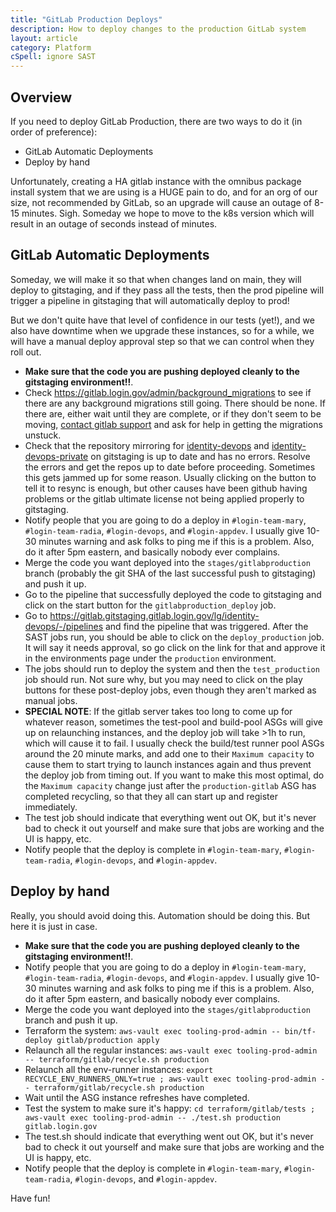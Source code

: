 ```yaml
---
title: "GitLab Production Deploys"
description: How to deploy changes to the production GitLab system
layout: article
category: Platform
cSpell: ignore SAST
---
```


## Overview

If you need to deploy GitLab Production, there are two ways to do it
(in order of preference):

* GitLab Automatic Deployments
* Deploy by hand

Unfortunately, creating a HA gitlab instance with the omnibus package install
system that we are using is a HUGE pain to do, and for an org of our size,
not recommended by GitLab, so an upgrade will cause an outage of 8-15 minutes.
Sigh.  Someday we hope to move to the k8s version which will result in an outage
of seconds instead of minutes.

## GitLab Automatic Deployments

Someday, we will make it so that when changes land on main, they will deploy to gitstaging,
and if they pass all the tests, then the prod pipeline will trigger a pipeline in
gitstaging that will automatically deploy to prod!

But we don't quite have that level of confidence in our tests (yet!), and we also have
downtime when we upgrade these instances, so for a while,
we will have a manual deploy approval step so that we can control when they roll out.

* **Make sure that the code you are pushing deployed cleanly to the gitstaging environment!!**.
* Check <https://gitlab.login.gov/admin/background_migrations> to see if there are any background
  migrations still going.  There should be none.  If there are, either wait until they are
  complete, or if they don't seem to be moving,
  [contact gitlab support](https://gitlab.login.gov/lg/identity-devops/-/wikis/GitLab-Ultimate-Licensing-and-Support)
  and ask for help in getting the migrations unstuck.
* Check that the repository mirroring for [identity-devops](https://gitlab.gitstaging.gitlab.login.gov/lg/identity-devops/-/settings/repository)
  and [identity-devops-private](https://gitlab.gitstaging.gitlab.login.gov/lg/identity-devops-private/-/settings/repository)
  on gitstaging is up to date and has no errors.  Resolve the errors and get the repos up
  to date before proceeding.  Sometimes this gets jammed up for some reason.
  Usually clicking on the button to tell it to resync is enough, but other causes
  have been github having problems or the gitlab ultimate license not being applied
  properly to gitstaging.
* Notify people that you are going to do a deploy in `#login-team-mary`, `#login-team-radia`,
  `#login-devops`, and `#login-appdev`.  I usually give 10-30 minutes warning and ask folks
  to ping me if this is a problem.  Also, do it after 5pm eastern, and basically nobody ever
  complains.
* Merge the code you want deployed into the `stages/gitlabproduction` branch (probably the
  git SHA of the last successful push to gitstaging) and push it up.
* Go to the pipeline that successfully deployed the code to gitstaging and click on the start
  button for the `gitlabproduction_deploy` job.
* Go to <https://gitlab.gitstaging.gitlab.login.gov/lg/identity-devops/-/pipelines> and find
  the pipeline that was triggered.  After the SAST jobs run, you should be able to click on
  the `deploy_production` job.  It will say it needs approval, so go click on the link for
  that and approve it in the environments page under the `production` environment.
* The jobs should run to deploy the system and then the `test_production` job should run.
  Not sure why, but you may need to click on the play buttons for these post-deploy jobs,
  even though they aren't marked as manual jobs.
* **SPECIAL NOTE**:  If the gitlab server takes too long to come up for whatever reason,
  sometimes the test-pool and build-pool ASGs will give up on relaunching instances, and
  the deploy job will take >1h to run, which will cause it to fail.  I usually check the
  build/test runner pool ASGs around the 20 minute marks, and add one to their
  `Maximum capacity` to cause them to start trying to launch instances again and thus
  prevent the deploy job from timing out.  If you want to make this most optimal,
  do the `Maximum capacity` change just after the `production-gitlab` ASG has completed
  recycling, so that they all can start up and register immediately.
* The test job should indicate that everything went out OK, but
  it's never bad to check it out yourself and make sure that jobs are working and the UI
  is happy, etc.
* Notify people that the deploy is complete in `#login-team-mary`, `#login-team-radia`,
  `#login-devops`, and `#login-appdev`.

## Deploy by hand

Really, you should avoid doing this.  Automation should be doing this.  But
here it is just in case.

* **Make sure that the code you are pushing deployed cleanly to the gitstaging environment!!**.
* Notify people that you are going to do a deploy in `#login-team-mary`, `#login-team-radia`,
  `#login-devops`, and `#login-appdev`.  I usually give 10-30 minutes warning and ask folks
  to ping me if this is a problem.  Also, do it after 5pm eastern, and basically nobody ever
  complains.
* Merge the code you want deployed into the `stages/gitlabproduction` branch and push it up.
* Terraform the system:  `aws-vault exec tooling-prod-admin -- bin/tf-deploy gitlab/production apply`
* Relaunch all the regular instances: `aws-vault exec tooling-prod-admin -- terraform/gitlab/recycle.sh production`
* Relaunch all the env-runner instances: `export RECYCLE_ENV_RUNNERS_ONLY=true ; aws-vault exec tooling-prod-admin -- terraform/gitlab/recycle.sh production`
* Wait until the ASG instance refreshes have completed.
* Test the system to make sure it's happy: `cd terraform/gitlab/tests ; aws-vault exec tooling-prod-admin -- ./test.sh production gitlab.login.gov`
* The test.sh should indicate that everything went out OK, but
  it's never bad to check it out yourself and make sure that jobs are working and the UI
  is happy, etc.
* Notify people that the deploy is complete in `#login-team-mary`, `#login-team-radia`,
  `#login-devops`, and `#login-appdev`.

Have fun!
